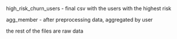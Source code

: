 high_risk_churn_users - final csv with the users with the highest risk

agg_member - after preprocessing data, aggregated by user

the rest of the files are raw data
